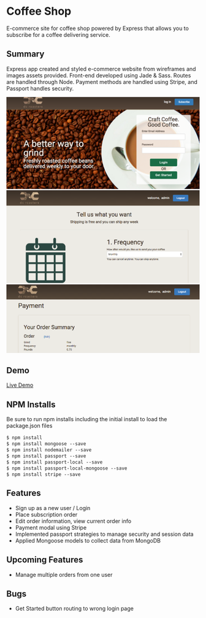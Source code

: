 # Coffee Shop
E-commerce site for coffee shop powered by Express that allows you to subscribe for a coffee delivering service.  

## Summary 
Express app created and styled e-commerce website from wireframes and images assets provided.  Front-end developed using Jade & Sass.  Routes are handled through Node.  Payment methods are handled using Stripe, and Passport handles security.  

![](https://github.com/wkwyatt/ecommerce-coffee-site/blob/gh-readme/public/images/home_ss.png)
![](https://github.com/wkwyatt/ecommerce-coffee-site/blob/gh-readme/public/images/order_ss.png)
![](https://github.com/wkwyatt/ecommerce-coffee-site/blob/gh-readme/public/images/pay_ss.png)

## Demo
[Live Demo](https://wills-coffee.herokuapp.com/)

## NPM Installs
Be sure to run npm installs including the initial install to load the package.json files

```linux
$ npm install 
$ npm install mongoose --save
$ npm install nodemailer --save
$ npm install passport --save
$ npm install passport-local --save
$ npm install passport-local-mongoose --save
$ npm install stripe --save
```

## Features
* Sign up as a new user / Login
* Place subscription order
* Edit order information, view current order info
* Payment modal using Stripe
* Implemented passport strategies to manage security and session data
* Applied Mongoose models to collect data from MongoDB

## Upcoming Features
* Manage multiple orders from one user

## Bugs 
* Get Started button routing to wrong login page



